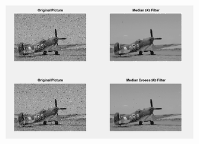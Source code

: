 
<img src = "https://github.com/avi8rubin/Software-Projects/blob/master/Lab_3_salt_paper/113.PNG?raw=true" />
